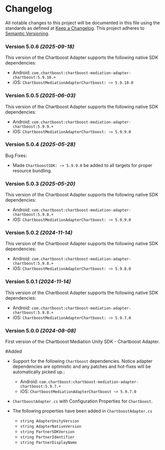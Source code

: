# Changelog
All notable changes to this project will be documented in this file using the standards as defined at [Keep a Changelog](https://keepachangelog.com/en/1.0.0/). This project adheres to [Semantic Versioning](https://semver.org/spec/v2.0.0).

### Version 5.0.6 *(2025-09-18)*
This version of the Chartboost Adapter supports the following native SDK dependencies:
* Android: `com.chartboost:chartboost-mediation-adapter-chartboost:5.9.10.+`
* iOS: `ChartboostMediationAdapterChartboost: ~> 5.9.10.0`

### Version 5.0.5 *(2025-06-03)*
This version of the Chartboost Adapter supports the following native SDK dependencies:
* Android: `com.chartboost:chartboost-mediation-adapter-chartboost:5.9.9.+`
* iOS: `ChartboostMediationAdapterChartboost: ~> 5.9.9.0`

### Version 5.0.4 *(2025-05-28)*
Bug Fixes:
* Made `ChartboostSDK: ~> 5.9.9.0` be added to all targets for proper resource bundling.

### Version 5.0.3 *(2025-05-20)*
This version of the Chartboost Adapter supports the following native SDK dependencies:
  * Android: `com.chartboost:chartboost-mediation-adapter-chartboost:5.9.8.+`
  * iOS: `ChartboostMediationAdapterChartboost: ~> 5.9.9.0`

### Version 5.0.2 *(2024-11-14)*
This version of the Chartboost Adapter supports the following native SDK dependencies:
  * Android: `com.chartboost:chartboost-mediation-adapter-chartboost:5.9.8.+`
  * iOS: `ChartboostMediationAdapterChartboost: ~> 5.9.8.0`

### Version 5.0.1 *(2024-11-14)*
This version of the Chartboost Adapter supports the following native SDK dependencies:
  * Android: `com.chartboost:chartboost-mediation-adapter-chartboost:5.9.8.+`
  * iOS: `ChartboostMediationAdapterChartboost: ~> 5.9.7.0`

### Version 5.0.0 *(2024-08-08)*

First version of the Chartboost Mediation Unity SDK - Chartboost Adapter.

#Added
- Support for the following `Chartboost` dependencies. Notice adapter dependencies are optimistic and any patches and hot-fixes will be automatically picked up.:
    * Android: `com.chartboost:chartboost-mediation-adapter-chartboost:5.9.7.+`
    * iOS: `ChartboostMediationAdapterChartboost ~> 5.9.7.0`
    
- `ChartboostAdapter.cs` with Configuration Properties for `Chartboost`.
- The following properties have been added in `ChartboostAdapter.cs`
    * `string AdapterUnityVersion`
    * `string AdapterNativeVersion`
    * `string PartnerSDKVersion`
    * `string PartnerIdentifier`
    * `string PartnerDisplayName`
